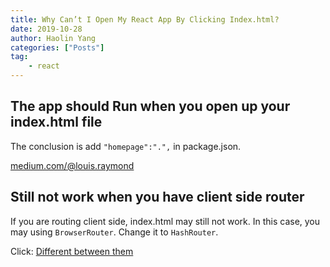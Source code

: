 ```yaml
---
title: Why Can’t I Open My React App By Clicking Index.html?
date: 2019-10-28
author: Haolin Yang
categories: ["Posts"]
tag:
    - react
---
```


## The app should Run when you open up your index.html file

The conclusion is add `"homepage":".",` in package.json.

[medium.com/@louis.raymond](https://medium.com/@louis.raymond/why-cant-i-open-my-react-app-by-clicking-index-html-d1778f6324cf)

## Still not work when you have client side router

If you are routing client side, index.html may still not work. In this case, you may using `BrowserRouter`. Change it to `HashRouter`.

Click: [Different between them](https://stackoverflow.com/questions/51974369/hashrouter-vs-browserrouter)
